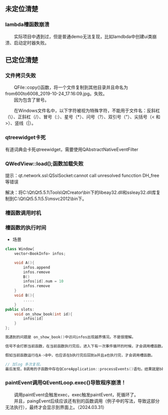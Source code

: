 
## 未定位清楚

### lambda槽函数崩溃

&emsp;&emsp;实际项目中遇到过，但是普通demo无法复现，比如lamdbda中创建ui类崩溃、启动定时器失败。

## 已定位清楚

### 文件拷贝失败

&emsp;&emsp;QFile::copy()函数，将一个文件复制到其他目录并且命名为from600to6008_2019-10-24_17:16:09.jpg。失败。  
&emsp;&emsp;因为包含了冒号。

&emsp;&emsp;在Windows文件名中，以下字符被视为特殊字符，不能用于文件名：反斜杠（\）、正斜杠（/）、冒号（:）、星号（*）、问号（?）、双引号（"）、尖括号（< 和 >）、竖线（|）。

### qtreewidget卡死

有道词典会卡死qtreewidget，需要使用QAbstractNativeEventFilter

### QWedView::load();函数加载失败

提示：qt.network.ssl:QSslSocket:cannot call unresolved funcction DH_free等错误

解决：将C:\Qt\Qt5.5.1\Tools\QtCreator\bin下的libeay32.dll和ssleay32.dll库复制到C:\Qt\Qt5.5.1\5.5\msvc2012\bin下。

### 槽函数调用时机

### 槽函数的执行时间

+ 场景

```cpp
class Window{
    vector<BookInfo> infos;

    void A(){
        infos.append
        infos.remove
        B()
        infos[id].num = 10
        infos.remove
    }
    void B(){
        .....
    }
public slots:
    void on_show_book(int id){
        infos[id]
    }
};

我遇到的问题是 on_show_book()中访问infos出现越界情况。不是很理解。

信号不会打断当前函数，在当前函数执行完后，进入下有一次事件循环的时候，才会调用槽函数。

假如当前函数运行在A->B中，也应该在b执行完后回到a并且a也执行完，才会调用槽函数。

// 加log 多次复现。
最后发现，B调用的子函数中存在QCoreApplication::processEvents()语句。结果就是b被打断，执行完槽函数后，再继续执行B剩下的部分
```

### paintEvent调用QEventLoop.exec()导致程序崩溃！

&emsp;&emsp;调用paintEvent会触发exec，exec触发paintEvent，死循环了。  
&emsp;&emsp;并且，paingEvent后续应该还有别的函数调用（例子中的写法，导致这部分无法执行），最终才会显示到界面上。（2024.03.31）